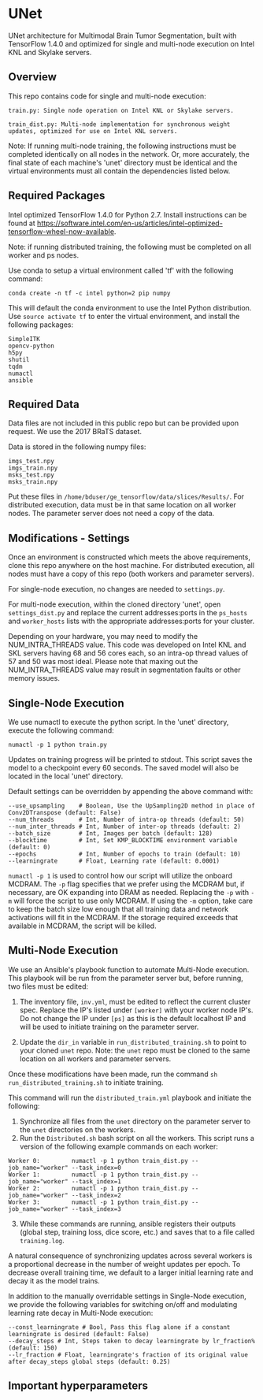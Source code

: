# UNet

UNet architecture for Multimodal Brain Tumor Segmentation, built with TensorFlow 1.4.0 and optimized for single and multi-node execution on Intel KNL and Skylake servers.

## Overview

This repo contains code for single and multi-node execution:

	train.py: Single node operation on Intel KNL or Skylake servers.

	train_dist.py: Multi-node implementation for synchronous weight updates, optimized for use on Intel KNL servers.

Note: If running multi-node training, the following instructions must be completed identically on all nodes in the network. Or, more accurately, the final state of each machine's 'unet' directory must be identical and the virtual environments must all contain the dependencies listed below.

## Required Packages

Intel optimized TensorFlow 1.4.0 for Python 2.7. Install instructions can be found at https://software.intel.com/en-us/articles/intel-optimized-tensorflow-wheel-now-available.

Note: if running distributed training, the following must be completed on all worker and ps nodes.

Use conda to setup a virtual environment called 'tf' with the following command:

```
conda create -n tf -c intel python=2 pip numpy
```

This will default the conda environment to use the Intel Python distribution. Use `source activate tf` to enter the virtual environment, and install the following packages:

```
SimpleITK
opencv-python
h5py
shutil
tqdm
numactl
ansible
```

## Required Data

Data files are not included in this public repo but can be provided upon request. We use the 2017 BRaTS dataset.

Data is stored in the following numpy files: 

```
imgs_test.npy
imgs_train.npy
msks_test.npy
msks_train.npy
```

Put these files in `/home/bduser/ge_tensorflow/data/slices/Results/`. For distributed execution, data must be in that same location on all worker nodes. The parameter server does not need a copy of the data.

## Modifications - Settings

Once an environment is constructed which meets the above requirements, clone this repo anywhere on the host machine. For distributed execution, all nodes must have a copy of this repo (both workers and parameter servers). 

For single-node execution, no changes are needed to `settings.py`.

For multi-node execution, within the cloned directory 'unet', open `settings_dist.py` and replace the current addresses:ports in the `ps_hosts` and `worker_hosts` lists with the appropriate addresses:ports for your cluster.

Depending on your hardware, you may need to modify the NUM_INTRA_THREADS value. This code was developed on Intel KNL and SKL servers having 68 and 56 cores each, so an intra-op thread values of 57 and 50 was most ideal. Please note that maxing out the NUM_INTRA_THREADS value may result in segmentation faults or other memory issues.

## Single-Node Execution

We use numactl to execute the python script. In the 'unet' directory, execute the following command:

```
numactl -p 1 python train.py
```

Updates on training progress will be printed to stdout. This script saves the model to a checkpoint every 60 seconds. The saved model will also be located in the local 'unet' directory.

Default settings can be overridden by appending the above command with:

```
--use_upsampling    # Boolean, Use the UpSampling2D method in place of Conv2DTranspose (default: False)
--num_threads       # Int, Number of intra-op threads (default: 50)
--num_inter_threads # Int, Number of inter-op threads (default: 2)
--batch_size        # Int, Images per batch (default: 128)
--blocktime         # Int, Set KMP_BLOCKTIME environment variable (default: 0)
--epochs            # Int, Number of epochs to train (default: 10)
--learningrate      # Float, Learning rate (default: 0.0001)
```

`numactl -p 1` is used to control how our script will utilize the onboard MCDRAM. The `-p` flag specifies that we prefer using the MCDRAM but, if necessary, are OK expanding into DRAM as needed. Replacing the `-p` with `-m` will force the script to use only MCDRAM. If using the `-m` option, take care to keep the batch size low enough that all training data and network activations will fit in the MCDRAM. If the storage required exceeds that available in MCDRAM, the script will be killed.

## Multi-Node Execution

We use an Ansible's playbook function to automate Multi-Node execution. This playbook will be run from the parameter server but, before running, two files must be edited:

1. The inventory file, `inv.yml`, must be edited to reflect the current cluster spec. Replace the IP's listed under `[worker]` with your worker node IP's. Do not change the IP under `[ps]` as this is the default localhost IP and will be used to initiate training on the parameter server.

2. Update the `dir_in` variable in `run_distributed_training.sh` to point to your cloned `unet` repo. Note: the `unet` repo must be cloned to the same location on all workers and parameter servers.

Once these modifications have been made, run the command `sh run_distributed_training.sh` to initiate training.

This command will run the `distributed_train.yml` playbook and initiate the following:

1. Synchronize all files from the `unet` directory on the parameter server to the `unet` directories on the workers. 
2. Run the `Distributed.sh` bash script on all the workers. This script runs a version of the following example commands on each worker:

```
Worker 0:         numactl -p 1 python train_dist.py --job_name="worker" --task_index=0
Worker 1:         numactl -p 1 python train_dist.py --job_name="worker" --task_index=1
Worker 2:         numactl -p 1 python train_dist.py --job_name="worker" --task_index=2
Worker 3:         numactl -p 1 python train_dist.py --job_name="worker" --task_index=3
```

3. While these commands are running, ansible registers their outputs (global step, training loss, dice score, etc.) and saves that to a file called `training.log`. 

A natural consequence of synchronizing updates across several workers is a proportional decrease in the number of weight updates per epoch. To decrease overall training time, we default to a larger initial learning rate and decay it as the model trains. 

In addition to the manually overridable settings in Single-Node execution, we provide the following variables for switching on/off and modulating learning rate decay in Multi-Node execution: 

```
--const_learningrate # Bool, Pass this flag alone if a constant learningrate is desired (default: False)
--decay_steps # Int, Steps taken to decay learningrate by lr_fraction% (default: 150)
--lr_fraction # Float, learningrate's fraction of its original value after decay_steps global steps (default: 0.25)
```

## Important hyperparameters








